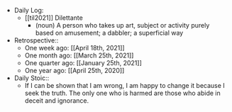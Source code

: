 - Daily Log:
    - [[til2021]] Dilettante
        - (noun) A person who takes up art, subject or activity purely based on amusement; a dabbler; a superficial way
- Retrospective::
    - One week ago: [[April 18th, 2021]]
    - One month ago: [[March 25th, 2021]]
    - One quarter ago: [[January 25th, 2021]]
    - One year ago: [[April 25th, 2020]]
- Daily Stoic::
    - If I can be shown that I am wrong, I am happy to change it because I seek the truth. The only one who is harmed are those who abide in deceit and ignorance.
